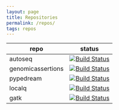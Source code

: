 ```yaml
---
layout: page
title: Repositories
permalink: /repos/
tags: repos
---
```


| repo | status |
| --- | --- |
| autoseq | [![Build Status](https://travis-ci.org/dakl/autoseq.svg?branch=develop)](https://travis-ci.org/dakl/autoseq) |
| genomicassertions | [![Build Status](https://travis-ci.org/dakl/genomicassertions.svg?branch=master)](https://travis-ci.org/dakl/genomicassertions) |
| pypedream |  [![Build Status](https://travis-ci.org/ClinSeq/pypedream.svg?branch=master)](https://travis-ci.org/ClinSeq/pypedream) |
| localq | [![Build Status](https://travis-ci.org/dakl/localq.svg?branch=master)](https://travis-ci.org/dakl/localq) |
| gatk | [![Build Status](https://travis-ci.org/dakl/gatk.svg?branch=master)](https://travis-ci.org/dakl/gatk) | 

